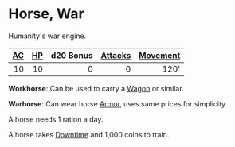 # Horse, War

Humanity's war engine.

| [AC](../../../Player%20Characters/Derived%20Statistics/Armor%20Class.md) | [HP](../../../Player%20Characters/Derived%20Statistics/Hit%20Points.md) | d20 Bonus | [Attacks](../../../Game%20Procedures/Combat/Attack.md) | [Movement](../../../Game%20Procedures/Combat/Movement.md) |
| -----------------------------------------------------------------------: | ----------------------------------------------------------------------: | --------: | -----------------------------------------------------: | --------------------------------------------------------: |
|                                                                       10 |                                                                      10 |         0 |                                                      0 |                                                      120' |

**Workhorse**: Can be used to carry a [Wagon](../250%20Coins/Wagon.md) or similar.

**Warhorse**: Can wear horse [Armor](../../Armor/Armor.md), uses same prices for simplicity.

A horse needs 1 ration a day.

A horse takes [Downtime](../../../Game%20Procedures/Exploration/Downtime.md) and 1,000 coins to train.
